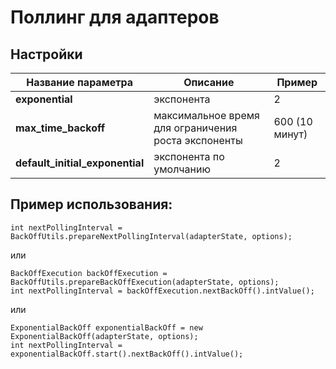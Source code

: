 # Поллинг для адаптеров


## Настройки

Название параметра | Описание | Пример
------------ | ------------- | -------------
**exponential** | экспонента | 2
**max_time_backoff** | максимальное время для ограничения роста экспоненты | 600 (10 минут)
**default_initial_exponential** | экспонента по умолчанию | 2


## Пример использования:

```
int nextPollingInterval = BackOffUtils.prepareNextPollingInterval(adapterState, options);
```

или

```
BackOffExecution backOffExecution = BackOffUtils.prepareBackOffExecution(adapterState, options);
int nextPollingInterval = backOffExecution.nextBackOff().intValue();
```

или

```
ExponentialBackOff exponentialBackOff = new ExponentialBackOff(adapterState, options);
int nextPollingInterval = exponentialBackOff.start().nextBackOff().intValue();
```
